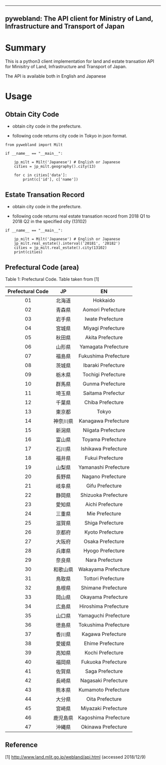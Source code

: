
--------------------------------------------------------------------------------------
pywebland: The API client for Ministry of Land, Infrastructure and Transport of Japan
--------------------------------------------------------------------------------------

# Summary

This is a python3 client implementation for land and estate transation API 
for Minisitry of Land, Infrastructure and Transport of Japan.

The API is available both in English and Japanese

# Usage

## Obtain City Code

* obtain city code in the prefecture.

- following code returns city code in Tokyo in json format.

```
from pywebland import Milt

if __name__ == "__main__":

	jp_milt = Milt('Japanese') # English or Japanese
	cities = jp_milt.geography().city(13)

	for c in cities['data']:
		print(c['id'], c['name'])
```

## Estate Transation Record

* obtain city code in the prefecture.

- following code returns real estate transation record from 2018 Q1 to 2018 Q2 in the specified city (13102)

```
if __name__ == "__main__":

	jp_milt = Milt('Japanese') # English or Japanese
	jp_milt.real_estate().interval('20181', '20182')
	cities = jp_milt.real_estate().city(13102)
	print(cities)
```

## Prefectural Code (area)

Table 1: Prefectural Code. Table taken from [1]

| Prefectural Code | JP | EN |
|:---:|:---:|:---:|
|01 | 北海道 |Hokkaido |
|02 | 青森県 |Aomori Prefecture |
|03 | 岩手県 |Iwate Prefecture |
|04 | 宮城県 |Miyagi Prefecture |
|05 | 秋田県 |Akita Prefecture |
|06 | 山形県 |Yamagata Prefecture |
|07 | 福島県 |Fukushima Prefecture |
|08 | 茨城県 |Ibaraki Prefecture |
|09 | 栃木県 |Tochigi Prefecture |
|10 | 群馬県 |Gunma Prefecture |
|11 | 埼玉県 |Saitama Prefectur |
|12 | 千葉県 |Chiba Prefecture |
|13 | 東京都 |Tokyo	|
|14 | 神奈川県|Kanagawa Prefecture |
|15 | 新潟県 |Niigata Prefecture |
|16 | 富山県 |Toyama Prefecture	|
|17 | 石川県 |Ishikawa Prefecture |
|18 | 福井県 |Fukui Prefecture |
|19 | 山梨県 |Yamanashi Prefecture |
|20 | 長野県 |Nagano Prefecture	|
|21 | 岐阜県 |Gifu Prefecture |
|22 | 静岡県 |Shizuoka Prefecture |
|23 | 愛知県 |Aichi Prefecture |
|24 | 三重県 |Mie Prefecture |
|25 | 滋賀県 |Shiga Prefecture |
|26 | 京都府 |Kyoto Prefecture |
|27 | 大阪府 |Osaka Prefecture |
|28 | 兵庫県 |Hyogo Prefecture |
|29 | 奈良県 |Nara Prefecture |
|30 | 和歌山県 |Wakayama Prefecture |
|31 | 鳥取県 |Tottori Prefecture |
|32 | 島根県 |Shimane Prefecture |
|33 | 岡山県 |Okayama Prefecture |
|34 | 広島県 |Hiroshima Prefecture |
|35 | 山口県 |Yamaguchi Prefecture |
|36 | 徳島県 |Tokushima Prefecture |
|37 | 香川県 |Kagawa Prefecture |
|38 | 愛媛県 |Ehime Prefecture |
|39 | 高知県 |Kochi Prefecture |
|40 | 福岡県 |Fukuoka Prefecture |
|41 | 佐賀県 |Saga Prefecture |
|42 | 長崎県 |Nagasaki Prefecture |
|43 | 熊本県 |Kumamoto Prefecture |
|44 | 大分県 |Oita Prefecture |
|45 | 宮崎県 |Miyazaki Prefecture |
|46 | 鹿児島県 |Kagoshima Prefecture |
|47 | 沖縄県 |Okinawa Prefecture |

## Reference
[1] http://www.land.mlit.go.jp/webland/api.html (accessed 2018/12/9)
